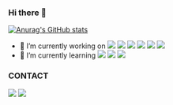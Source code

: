 ### Hi there 👋

[![Anurag's GitHub stats](https://github-readme-stats.vercel.app/api?username=ilmerry&theme=radical&show_icons=true)](https://github.com/anuraghazra/github-readme-stats)

- 🔭 I’m currently working on <img src="https://img.shields.io/badge/HTML5-E34F26?style=flat-square&logo=HTML5&logoColor=white"/> <img src="https://img.shields.io/badge/CSS3-1572B6?style=flat-square&logo=CSS3&logoColor=white"/> <img src="https://img.shields.io/badge/Javascript-F7DF1E?style=flat-square&logo=Javascript&logoColor=white"/> <img src="https://img.shields.io/badge/React-61DAFB?style=flat-square&logo=React&logoColor=white"/> <img src="https://img.shields.io/badge/Typescript-3178C6?style=flat-square&logo=Typescript&logoColor=white"/> <img src="https://img.shields.io/badge/Next.js-000000?style=flat-square&logo=Next.js&logoColor=white"/>
- 🌱 I’m currently learning <img src="https://img.shields.io/badge/Swift-F05138?style=flat-square&logo=Swift&logoColor=white"/> <img src="https://img.shields.io/badge/Xcode-147EFB?style=flat-square&logo=Xcode&logoColor=white"/> <img src="https://img.shields.io/badge/React Native-673AB8?style=flat-square&logo=CreateReactApp&logoColor=white"/>



### CONTACT

<a href="mailto:milkiss0414@gmail.com" target="_blank"><img src="https://img.shields.io/badge/Gmail-EA4335?style=flat-square&logo=Gmail&logoColor=white"/></a>
<a href="https://velog.io/@ilmerry" target="_blank"><img src="https://img.shields.io/badge/Velog-20c997?style=flat-square&logo=Vimeo&logoColor=white"/></a>
